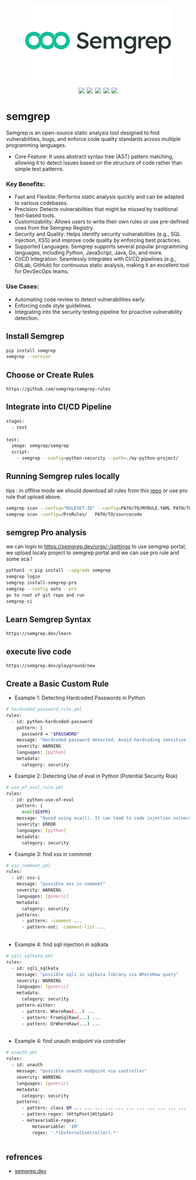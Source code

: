 <h1 align="center">
  <br>
  <a href=""><img src="/img/logo.webp" alt="" width="400px;"></a>
  <br>
  <img src="https://img.shields.io/badge/PRs-welcome-blue">
  <img src="https://img.shields.io/github/last-commit/kh4sh3i/semgrep">
  <img src="https://img.shields.io/github/commit-activity/m/kh4sh3i/semgrep">
  <a href="https://twitter.com/intent/follow?screen_name=kh4sh3i_"><img src="https://img.shields.io/twitter/follow/kh4sh3i_?style=flat&logo=twitter"></a>
  <a href="https://github.com/kh4sh3i"><img src="https://img.shields.io/github/stars/kh4sh3i?style=flat&logo=github"></a>
</h1>


# semgrep
Semgrep is an open-source static analysis tool designed to find vulnerabilities, bugs, and enforce code quality standards across multiple programming languages.

* Core Feature: It uses abstract syntax tree (AST) pattern matching, allowing it to detect issues based on the structure of code rather than simple text patterns.

### Key Benefits:

*   Fast and Flexible: Performs static analysis quickly and can be adapted to various codebases.
*   Precision: Detects vulnerabilities that might be missed by traditional text-based tools.
*   Customizability: Allows users to write their own rules or use pre-defined ones from the Semgrep Registry.
*   Security and Quality: Helps identify security vulnerabilities (e.g., SQL injection, XSS) and improve code quality by enforcing best practices.
*   Supported Languages: Semgrep supports several popular programming languages, including Python, JavaScript, Java, Go, and more.
*   CI/CD Integration: Seamlessly integrates with CI/CD pipelines (e.g., GitLab, GitHub) for continuous static analysis, making it an excellent tool for DevSecOps teams.


### Use Cases:

* Automating code review to detect vulnerabilities early.
* Enforcing code style guidelines.
* Integrating into the security testing pipeline for proactive vulnerability detection.


## Install Semgrep
```bash
pip install semgrep
semgrep --version
```

## Choose or Create Rules
```
https://github.com/semgrep/semgrep-rules
```

## Integrate into CI/CD Pipeline
```bash
stages:
  - test

test:
  image: semgrep/semgrep
  script:
    - semgrep --config=python-security --path=./my-python-project/
```

## Running Semgrep rules locally
tips : in offline mode we should download all rules from this [repo](https://github.com/semgrep/semgrep-rules) or use pro rule that upload above.
```bash
semgrep scan --config="RULESET-ID" --config=PATH/TO/MYRULE.YAML PATH/TO/SRC
semgrep scan -config=/ProRules/   PATH/TO/sourcecode
```

## semgrep Pro analysis
we can login to https://semgrep.dev/orgs/-/settings to use semgrep portal,
we upload localy project to semgrep portal and we can use pro rule and some sca !

```bash
python3 -m pip install --upgrade semgrep
semgrep login
semgrep install-semgrep-pro
semgrep --config auto --pro
go to root of git repo and run
semgrep ci
```

## Learn Semgrep Syntax
```
https://semgrep.dev/learn
```

## execute live code
```
https://semgrep.dev/playground/new
```

## Create a Basic Custom Rule
* Example 1: Detecting Hardcoded Passwords in Python
```bash
# hardcoded_password_rule.yml
rules:
  - id: python-hardcoded-password
    pattern: |
      password = "$PASSWORD"
    message: "Hardcoded password detected. Avoid hardcoding sensitive information."
    severity: WARNING
    languages: [python]
    metadata:
      category: security
```

* Example 2: Detecting Use of eval in Python (Potential Security Risk)
```bash
# use_of_eval_rule.yml
rules:
  - id: python-use-of-eval
    pattern: |
      eval($EXPR)
    message: "Avoid using eval(). It can lead to code injection vulnerabilities."
    severity: ERROR
    languages: [python]
    metadata:
      category: security
```

* Example 3: find xss in commnet
```bash
# xss_commnet.yml
rules:
  - id: xss-i
    message: "possible xss in commnet"
    severity: WARNING
    languages: [generic]
    metadata:
      category: security
    patterns:
      - pattern: -comment ...
      - pattern-not: -comment-list ...
      
```

* Example 4: find sqli injection in sqlkata
```bash
# sqli_sqlkata.yml
rules:
  - id: sqli_sqlkata
    message: "possible sqli in sqlkata library via WhereRaw query"
    severity: WARNING
    languages: [generic]
    metadata:
      category: security
    pattern-either:
      - pattern: WhereRaw(...) ...
      - pattern: FromSqlRaw(...) ...
      - pattern: OrWhereRaw(...) ...
      
```

* Example 4: find unauth endpoint via controller
```bash
# unauth.yml
rules:
  - id: unauth
    message: "possible unauth endpoint via controller"
    severity: WARNING
    languages: [generic]
    metadata:
      category: security
    patterns:
      - pattern: class $M ... ... ... ... ... ... ... ... ... ... ... ... ... ... ... ... ...
      - pattern-regex: (HttpPost|HttpGet)
      - metavariable-regex:
          metavariable: '$M'
          regex: '.*(ExternalController).*'
      
```


## refrences
* [semgrep.dev](https://semgrep.dev/docs/semgrep-code/semgrep-pro-engine-intro#run-cross-file-analysis-in-the-cli)


